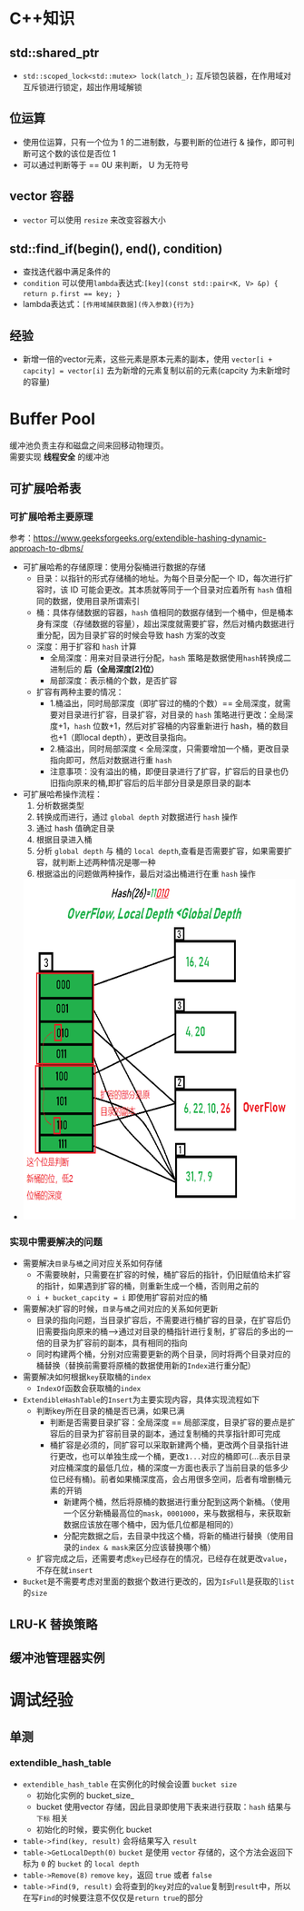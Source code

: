 # C++知识
## std::shared_ptr
* `std::scoped_lock<std::mutex> lock(latch_);` 互斥锁包装器，在作用域对互斥锁进行锁定，超出作用域解锁
## 位运算
* 使用位运算，只有一个位为 1 的二进制数，与要判断的位进行 & 操作，即可判断可这个数的该位是否位 1
* 可以通过判断等于 == 0U 来判断， U 为无符号
## vector 容器
* `vector` 可以使用 `resize` 来改变容器大小
## std::find_if(begin(), end(), condition)
* 查找迭代器中满足条件的
* `condition` 可以使用`lambda`表达式:`[key](const std::pair<K, V> &p) { return p.first == key; }`
* lambda表达式：`[作用域捕获数据](传入参数){行为}`
## 经验
* 新增一倍的vector元素，这些元素是原本元素的副本，使用 `vector[i + capcity] = vector[i]`  去为新增的元素复制以前的元素(capcity 为未新增时的容量)



# Buffer Pool
缓冲池负责主存和磁盘之间来回移动物理页。<br>
需要实现 **线程安全** 的缓冲池
## 可扩展哈希表
### 可扩展哈希主要原理
参考：https://www.geeksforgeeks.org/extendible-hashing-dynamic-approach-to-dbms/ <br>
* 可扩展哈希的存储原理：使用分裂桶进行数据的存储
  * 目录：以指针的形式存储桶的地址。为每个目录分配一个 ID，每次进行扩容时，该 ID 可能会更改。其本质就等同于一个目录对应着所有 `hash` 值相同的数据，使用目录所谓索引
  * 桶：具体存储数据的容器，`hash` 值相同的数据存储到一个桶中，但是桶本身有深度（存储数据的容量），超出深度就需要扩容，然后对桶内数据进行重分配，因为目录扩容的时候会导致 hash 方案的改变
  * 深度：用于扩容和 `hash` 计算
    * 全局深度：用来对目录进行分配，`hash` 策略是数据使用`hash`转换成二进制后的 **后（全局深度[2]位）**
    * 局部深度：表示桶的个数，是否扩容
  * 扩容有两种主要的情况：
    * 1.桶溢出，同时局部深度（即扩容过的桶的个数）== 全局深度，就需要对目录进行扩容，目录扩容，对目录的 `hash` 策略进行更改：全局深度+1，`hash` 位数+1，然后对扩容桶的内容重新进行 hash，桶的数目也+1（即local depth），更改目录指向。
    * 2.桶溢出，同时局部深度 < 全局深度，只需要增加一个桶，更改目录指向即可，然后对数据进行重 `hash`
    * 注意事项：没有溢出的桶，即便目录进行了扩容，扩容后的目录也仍旧指向原来的桶,即扩容后的后半部分目录是原目录的副本
* 可扩展哈希操作流程：
  1. 分析数据类型
  2. 转换成而进行，通过 `global depth` 对数据进行 `hash` 操作
  3. 通过 hash 值确定目录
  4. 根据目录进入桶
  5. 分析 `global depth` 与 桶的 `local depth`,查看是否需要扩容，如果需要扩容，就判断上述两种情况是哪一种
  6. 根据溢出的问题做两种操作，最后对溢出桶进行在重 `hash` 操作
* <img height="600" src="../src/img.png" width="600"/>
### 实现中需要解决的问题
* 需要解决`目录`与`桶`之间对应关系如何存储
    * 不需要映射，只需要在扩容的时候，桶扩容后的指针，仍旧赋值给未扩容的指针，如果遇到扩容的桶，则重新生成一个桶，否则用之前的
    * `i + bucket_capcity = i` 即使用扩容前对应的桶
* 需要解决扩容的时候，`目录`与`桶`之间对应的关系如何更新
    * 目录的指向问题，当目录扩容后，不需要进行桶扩容的目录，在扩容后仍旧需要指向原来的桶-->通过对目录的桶指针进行复制，扩容后的多出的一倍的目录为扩容前的副本，具有相同的指向
    * 同时构建两个桶，分别对应需要更新的两个目录，同时将两个目录对应的桶替换（替换前需要将原桶的数据使用新的`Index`进行重分配）
* 需要解决如何根据`key`获取桶的`index`
    * `IndexOf`函数会获取桶的`index`
* `ExtendibleHashTable`的`Insert`为主要实现内容，具体实现流程如下
  * 判断key所在目录的桶是否已满，如果已满
    * 判断是否需要目录扩容：全局深度 == 局部深度，目录扩容的要点是扩容后的目录为扩容前目录的副本，通过复制桶的共享指针即可完成
    * 桶扩容是必须的，同扩容可以采取新建两个桶，更改两个目录指针进行更改，也可以单独生成一个桶，更改`1...`对应的桶即可(...表示目录对应桶深度的最低几位，桶的深度一方面也表示了当前目录的低多少位已经有桶)。前者如果桶深度高，会占用很多空间，后者有增删桶元素的开销
      * 新建两个桶，然后将原桶的数据进行重分配到这两个新桶。（使用一个区分新桶最高位的`mask`，`0001000`，来与数据相与，来获取新数据应该放在哪个桶中，因为低几位都是相同的）
      * 分配完数据之后，去目录中找这个桶，将新的桶进行替换（使用目录的`index & mask`来区分应该替换哪个桶）
  * 扩容完成之后，还需要考虑`key`已经存在的情况，已经存在就更改`value`，不存在就`insert`
* `Bucket`是不需要考虑对里面的数据个数进行更改的，因为`IsFull`是获取的`list`的`size`
## LRU-K 替换策略
## 缓冲池管理器实例

# 调试经验
## 单测
### extendible_hash_table
* `extendible_hash_table` 在实例化的时候会设置 `bucket size`
    * 初始化实例的 bucket_size_
    * bucket 使用vector 存储，因此目录即使用下表来进行获取：`hash` 结果与 `下标` 相关
    * 初始化的时候，要实例化 bucket
* `table->find(key, result)` 会将结果写入 `result`
* `table->GetLocalDepth(0)` `bucket` 是使用 `vector` 存储的，这个方法会返回下标为 `0` 的 `bucket` 的 `local depth`
* `table->Remove(8)` `remove` `key`，返回 `true` 或者 `false`
* `table->Find(9, result)` 会将查到的`key`对应的`value`复制到`result`中，所以在写`Find`的时候要注意不仅仅是`return true`的部分
